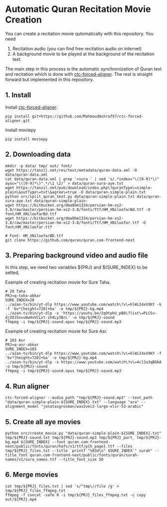 # Automatic Quran Recitation Movie Creation
You can create a recitation movie qutomatically with this repository. You need 
  1) Recitation audio (you can find free recitation audio on internet) 
  2) A background movie to be played at the background of the recitation text.

The main step in this process is the automatic synchronization of Quran text and recitation which is done with 
[ctc-forced-aligner](https://github.com/MahmoudAshraf97/ctc-forced-aligner). The rest is straight forward but implemented in this repository.

## 1. Install
Install [ctc-forced-aligner](https://github.com/MahmoudAshraf97/ctc-forced-aligner):
```
pip install git+https://github.com/MahmoudAshraf97/ctc-forced-aligner.git
```

Install moviepy
```
pip install moviepy
```

## 2. Downloading data
```
mkdir -p data/ tmp/ out/ font/
wget https://tanzil.net/res/text/metadata/quran-data.xml -O data/quran-data.xml
cat data/quran-data.xml | grep '<sura ' | sed 's/.*index="\([0-9]*\)" ayas="\([0-9]*\)".*/\1 \2/' > data/quran-sura-aye.txt
wget https://tanzil.net/pub/download/index.php\?quranType\=simple-plain\&outType\=txt\&agree\=true -O data/quran-simple-plain.txt
python src/split_quran_text.py data/quran-simple-plain.txt data/quran-sura-aye.txt data/quran-simple-plain-
wget https://bitbucket.org/dma8hm1334/persian-hm-xs2-3.8/raw/master/persian-hm-xs2-3.8/fonts/Ttf/HM_XNiloofarBd.ttf -O font/HM_XNiloofarBd.ttf
wget https://bitbucket.org/dma8hm1334/persian-hm-xs2-3.8/raw/master/persian-hm-xs2-3.8/fonts/Ttf/HM_XNiloofar.ttf -O font/HM_XNiloofar.ttf

# Font: HM_XNiloofarBD.ttf
git clone https://github.com/quran/quran.com-frontend-next
```

## 3. Preparing background video and audio file
In this step, we need two variables ${PRJ} and ${SURE_INDEX} to be setted, 

Example of creating recitation movie for Sure Taha.
```
# 20 Taha
PRJ=q-taha-abkar
SURE_INDEX=20
../azan-tv/bin/yt-dlp https://www.youtube.com/watch\?v\=hlWiI4xVXKY -k  -f 'bv*[height=720]+ba' -o tmp/${PRJ}-bg.mp4
../azan-tv/bin/yt-dlp -x 'https://youtu.be/2q9tphU_pB8\?list\=PLCSv-dj2OJ5nvu8wHvVCLzt-ih4Ly3BrL' -o tmp/${PRJ}-sound
ffmpeg -i tmp/${PRJ}-sound.opus tmp/${PRJ}-sound.mp3
```

Example of creating recitation movie for Sure Asr.
```
# 103 Asr
PRJ=q-asr-abkar
SURE_INDEX=103
../azan-tv/bin/yt-dlp https://www.youtube.com/watch\?v\=hlWiI4xVXKY -f 'bv*[height=720]+ba' -o tmp/${PRJ}-bg.mp4
../azan-tv/bin/yt-dlp -x https://www.youtube.com/watch\?v\=4cl2a3qBGkA -o tmp/${PRJ}-sound
ffmpeg -i tmp/${PRJ}-sound.opus tmp/${PRJ}-sound.mp3
```

## 4. Run aligner
```
ctc-forced-aligner --audio_path "tmp/${PRJ}-sound.mp3" --text_path "data/quran-simple-plain-${SURE_INDEX}.txt" --language "ara" --alignment_model "jonatasgrosman/wav2vec2-large-xlsr-53-arabic"
```

## 5. Create all aye movies
```
python src/create_movie.py "data/quran-simple-plain-${SURE_INDEX}.txt" tmp/${PRJ}-sound.txt tmp/${PRJ}-sound.mp3 tmp/${PRJ}_part_ tmp/${PRJ}-bg.mp4 ${SURE_INDEX} --font quran.com-frontend-next/public/fonts/quran/hafs/v1/ttf/p{h_page}.ttf --files tmp/${PRJ}_files.txt --title `printf "%03d\n" $SURE_INDEX`" surah" --title_font quran.com-frontend-next/public/fonts/quran/surah-names/v1/sura_names.ttf --title_font_size 50
```

## 6. Merge movies
```
cat tmp/${PRJ}_files.txt | sed 's/^tmp\//file /g' > tmp/${PRJ}_files_ffmpeg.txt
ffmpeg -f concat -safe 0 -i tmp/${PRJ}_files_ffmpeg.txt -c copy out/${PRJ}.mp4
```

